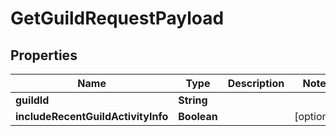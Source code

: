 

# GetGuildRequestPayload


## Properties

| Name | Type | Description | Notes |
|------------ | ------------- | ------------- | -------------|
|**guildId** | **String** |  |  |
|**includeRecentGuildActivityInfo** | **Boolean** |  |  [optional] |



